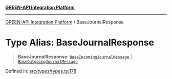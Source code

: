 [**GREEN-API Integration Platform**](../README.md)

***

[GREEN-API Integration Platform](../globals.md) / BaseJournalResponse

# Type Alias: BaseJournalResponse

> **BaseJournalResponse**: [`BaseIncomingJournalMessage`](BaseIncomingJournalMessage.md) \| [`BaseOutgoingJournalMessage`](BaseOutgoingJournalMessage.md)

Defined in: [src/types/types.ts:178](https://github.com/green-api/greenapi-integration/blob/20ab1c18eae4ff2cd48cede03d005dd7127abc0b/src/types/types.ts#L178)
